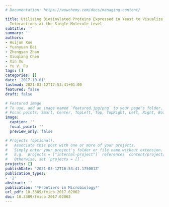 ```yaml
---
# Documentation: https://wowchemy.com/docs/managing-content/

title: Utilizing Biotinylated Proteins Expressed in Yeast to Visualize DNA–Protein
  Interactions at the Single-Molecule Level
subtitle: ''
summary: ''
authors:
- Huijun Xue
- Yuanyuan Bei
- Zhengyan Zhan
- Xiuqiang Chen
- Xin Xu
- Yu V. Fu
tags: []
categories: []
date: '2017-10-01'
lastmod: 2021-03-12T17:53:41+01:00
featured: false
draft: false

# Featured image
# To use, add an image named `featured.jpg/png` to your page's folder.
# Focal points: Smart, Center, TopLeft, Top, TopRight, Left, Right, BottomLeft, Bottom, BottomRight.
image:
  caption: ''
  focal_point: ''
  preview_only: false

# Projects (optional).
#   Associate this post with one or more of your projects.
#   Simply enter your project's folder or file name without extension.
#   E.g. `projects = ["internal-project"]` references `content/project/deep-learning/index.md`.
#   Otherwise, set `projects = []`.
projects: []
publishDate: '2021-03-12T16:53:41.175001Z'
publication_types:
- '2'
abstract: ''
publication: '*Frontiers in Microbiology*'
url_pdf: 10.3389/fmicb.2017.02062
doi: 10.3389/fmicb.2017.02062
---
```

